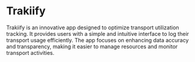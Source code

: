 # Trakiify

Trakiify is an innovative app designed to optimize transport utilization tracking. It provides users with a simple and intuitive interface to log their transport usage efficiently. The app focuses on enhancing data accuracy and transparency, making it easier to manage resources and monitor transport activities.


